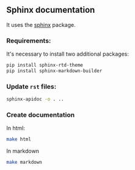 ## Sphinx documentation

It uses the [sphinx](https://www.sphinx-doc.org/en/master/) package.

### Requirements:

It's necessary to install two additional packages:

```bash
pip install sphinx-rtd-theme
pip install sphinx-markdown-builder
```

### Update `rst` files:

```bash
sphinx-apidoc -o . ..
```

### Create documentation

In html:

```bash
make html
```
In markdown

```bash
make markdown
```
